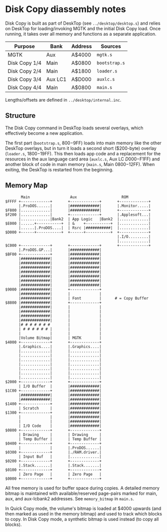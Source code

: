 
# Disk Copy diassembly notes

Disk Copy is built as part of DeskTop (see `../desktop/desktop.s`) and
relies on DeskTop for loading/invoking MGTK and the initial Disk Copy
load. Once running, it takes over all memory and functions as a
separate application.

| Purpose       | Bank    | Address | Sources          |
|---------------|---------|---------|------------------|
| MGTK          | Aux     | A$4000  | `mgtk.s`         |
| Disk Copy 1/4 | Main    | A$0800  | `bootstrap.s`    |
| Disk Copy 2/4 | Main    | A$1800  | `loader.s`       |
| Disk Copy 3/4 | Aux LC1 | A$D000  | `auxlc.s`        |
| Disk Copy 4/4 | Main    | A$0800  | `main.s`         |

Lengths/offsets are defined in `../desktop/internal.inc`.

## Structure

The Disk Copy command in DeskTop loads several overlays, which
effectively become a new application.

The first part (`bootstrap.s`, $800-$9FF) loads into main memory
like the other DeskTop overlays, but in turn it loads a second short
($200-byte) overlay (`loader.s`, $1800-$19FF). This then loads
app code and a replacement for the resources in the aux language card area
(`auxlc.s`, Aux LC $D000-$F1FF) and another block of code in
main memory (`main.s`, Main $0800-$12FF). When exiting, the
DeskTop is restarted from the beginning.


## Memory Map

```
       Main                  Aux                    ROM
$FFFF +-------------+       +-------------+       +-------------+
      |.ProDOS......|       |#############|       |.Monitor.....|
$F800 |.............|       |#############|       +-------------+
$F200 |.............|       +-------------+       |.Applesoft...|
      |.............|Bank2  | App Logic   |Bank2  |.............|
$E000 |......+-----------+  | &    +-----------+  |.............|
      |......|.ProDOS....|  | Rsrc |###########|  |.............|
$D000 +------+-----------+  +------+-----------+  +-------------+
                                                  |.I/O.........|
                                                  |.............|
$C000 +-------------+       +-------------+       +-------------+
      |.ProDOS.GP...|       |#############|
$BF00 +-------------+       |#############|
      |#############|       |#############|
      |#############|       |#############|
      |#############|       |#############|
      |#############|       |#############|
      |#############|       |#############|
      |#############|       |#############|
      |#############|       |#############|
$9000 |#############|       +-------------+
      |#############|       |             |
      |#############|       | Font        |      # = Copy Buffer
$8800 |#############|       +-------------+
      |#############|       |             |
      |#############|       |             |
      |#############|       |             |
      |#############|       |             |
      |# # # # # # #        |             |
      | # # # # # # |       |             |
      |             |       |             |
      |Volume Bitmap|       | MGTK        |
$4000 +-------------+       +-------------+
      |.Graphics....|       |.Graphics....|
      |.............|       |.............|
      |.............|       |.............|
      |.............|       |.............|
      |.............|       |.............|
      |.............|       |.............|
      |.............|       |.............|
      |.............|       |.............|
$2000 +-------------+       +-------------+
      | I/O Buffer  |       |#############|
$1C00 +-------------+       |#############|
      |#############|       |#############|
      |#############|       |#############|
$1400 +-------------+       |#############|
      | Scratch     |       |#############|
$1300 +-------------+       |#############|
      |             |       |#############|
      |             |       |#############|
      | I/O Code    |       |#############|
$0800 +-------------+       +-------------+
      | Drawing     |       | Drawing     |
      | Temp Buffer |       | Temp Buffer |
$0400 +-------------+       +-------------+
      |             |       |.ProDOS......|
$0300 +-------------+       |./RAM.driver.|
      | Input Buf   |       |.............|
$0200 +-------------+       +-------------+
      |.Stack.......|       |.Stack.......|
$0100 +-------------+       +-------------+
      | Zero Page   |       | Zero Page   |
$0000 +-------------+       +-------------+
```

All free memory is used for buffer space during copies. A detailed
memory bitmap is maintained with available/reserved page-pairs marked
for main, aux, and aux-lcbank2 addresses. See `memory_bitmap` in
`main.s`.

In Quick Copy mode, the volume's bitmap is loaded at $4000 upwards
(and then marked as used in the memory bitmap) and used to track which
blocks to copy. In Disk Copy mode, a synthetic bitmap is used instead
(to copy all blocks).
